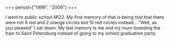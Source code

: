 +++
period=["1996", "2006"]
+++

I went to public school №22. My first memory of that is being told that there were not 8 red and 2 orange circles but 10 red circles instead… “Well, as you pleased” I sat down. My last memory is me and my mum boarding the train to Saint Petersburg instead of going to my school graduation party. 